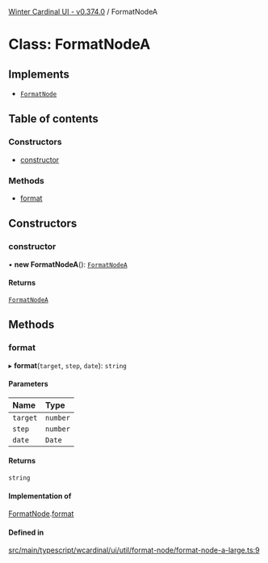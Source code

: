 [Winter Cardinal UI - v0.374.0](../index.md) / FormatNodeA

# Class: FormatNodeA

## Implements

- [`FormatNode`](../interfaces/FormatNode.md)

## Table of contents

### Constructors

- [constructor](FormatNodeA.md#constructor)

### Methods

- [format](FormatNodeA.md#format)

## Constructors

### constructor

• **new FormatNodeA**(): [`FormatNodeA`](FormatNodeA.md)

#### Returns

[`FormatNodeA`](FormatNodeA.md)

## Methods

### format

▸ **format**(`target`, `step`, `date`): `string`

#### Parameters

| Name | Type |
| :------ | :------ |
| `target` | `number` |
| `step` | `number` |
| `date` | `Date` |

#### Returns

`string`

#### Implementation of

[FormatNode](../interfaces/FormatNode.md).[format](../interfaces/FormatNode.md#format)

#### Defined in

[src/main/typescript/wcardinal/ui/util/format-node/format-node-a-large.ts:9](https://github.com/winter-cardinal/winter-cardinal-ui/blob/v0.310.1/src/main/typescript/wcardinal/ui/util/format-node/format-node-a-large.ts#L9)

